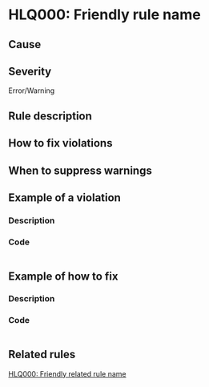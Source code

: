 ﻿# HLQ000: Friendly rule name

## Cause

## Severity

Error/Warning

## Rule description

## How to fix violations

## When to suppress warnings

## Example of a violation

### Description

### Code

```csharp
```

## Example of how to fix

### Description

### Code

```csharp
```

## Related rules

[HLQ000: Friendly related rule name](https://github.com/NetFabric/NetFabric.Hyperlinq/tree/master/NetFabric.Hyperlinq.Analyzer/docs/reference/HLQ000_FriendlyRelatedRuleName.md)